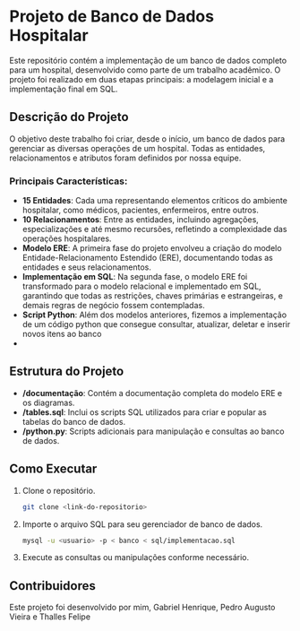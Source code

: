 
# Projeto de Banco de Dados Hospitalar

Este repositório contém a implementação de um banco de dados completo para um hospital, desenvolvido como parte de um trabalho acadêmico. O projeto foi realizado em duas etapas principais: a modelagem inicial e a implementação final em SQL.

## Descrição do Projeto

O objetivo deste trabalho foi criar, desde o início, um banco de dados para gerenciar as diversas operações de um hospital. Todas as entidades, relacionamentos e atributos foram definidos por nossa equipe. 

### Principais Características:
- **15 Entidades**: Cada uma representando elementos críticos do ambiente hospitalar, como médicos, pacientes, enfermeiros, entre outros.
- **10 Relacionamentos**: Entre as entidades, incluindo agregações, especializações e até mesmo recursões, refletindo a complexidade das operações hospitalares.
- **Modelo ERE**: A primeira fase do projeto envolveu a criação do modelo Entidade-Relacionamento Estendido (ERE), documentando todas as entidades e seus relacionamentos.
- **Implementação em SQL**: Na segunda fase, o modelo ERE foi transformado para o modelo relacional e implementado em SQL, garantindo que todas as restrições, chaves primárias e estrangeiras, e demais regras de negócio fossem contempladas.
- **Script Python**: Além dos modelos anteriores, fizemos a implementação de um código python que consegue consultar, atualizar, deletar e inserir novos itens ao banco
- 
## Estrutura do Projeto

- **/documentação**: Contém a documentação completa do modelo ERE e os diagramas.
- **/tables.sql**: Inclui os scripts SQL utilizados para criar e popular as tabelas do banco de dados.
- **/python.py**: Scripts adicionais para manipulação e consultas ao banco de dados.

## Como Executar

1. Clone o repositório.
   ```bash
   git clone <link-do-repositorio>
   ```
2. Importe o arquivo SQL para seu gerenciador de banco de dados.
   ```bash
   mysql -u <usuario> -p < banco < sql/implementacao.sql
   ```
3. Execute as consultas ou manipulações conforme necessário.

## Contribuidores

Este projeto foi desenvolvido por mim, Gabriel Henrique, Pedro Augusto Vieira e Thalles Felipe
